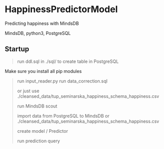 # HappinessPredictorModel
Predicting happiness with MindsDB

MindsDB, python3, PostgreSQL

## Startup

> run ddl.sql in ./sql/ to create table in PostgreSQL
> 
Make sure you install all pip modules
> run input_reader.py
> run data_correction.sql
>
> or just use ./cleansed_data/tup_seminarska_happiness_schema_happiness.csv
>
> run MindsDB scout
>
> import data from PostgreSQL to MindsDB or ./cleansed_data/tup_seminarska_happiness_schema_happiness.csv
>
> create model / Predictor
>
> run prediction query 
